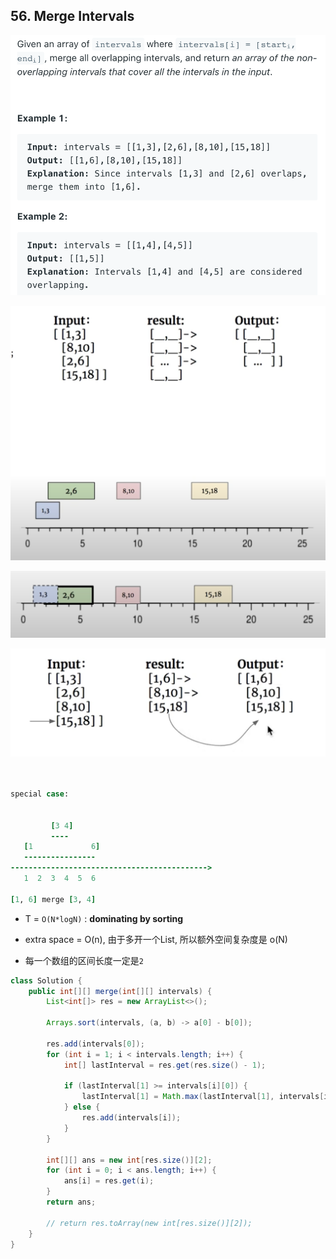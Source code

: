 ## 56. Merge Intervals
![](img/2021-08-20-20-54-19.png)

![](img/2021-08-20-20-54-30.png)

![](img/2021-08-20-22-08-58.png)

![](img/2021-08-20-22-11-46.png)

```ruby


special case:


         [3 4]
         ----
   [1             6]         
   ----------------
-------------------------------------------->
   1  2  3  4  5  6

[1, 6] merge [3, 4]   
```


- T = `O(N*logN)` : **dominating by sorting**
- extra space = O(n), 由于多开一个List, 所以额外空间复杂度是 o(N)

- 每一个数组的区间长度一定是`2`

```java
class Solution {
    public int[][] merge(int[][] intervals) {
        List<int[]> res = new ArrayList<>();
    
        Arrays.sort(intervals, (a, b) -> a[0] - b[0]);
        
        res.add(intervals[0]);
        for (int i = 1; i < intervals.length; i++) {
            int[] lastInterval = res.get(res.size() - 1);
            
            if (lastInterval[1] >= intervals[i][0]) {
                lastInterval[1] = Math.max(lastInterval[1], intervals[i][1]);
            } else {
                res.add(intervals[i]);
            }
        }
        
        int[][] ans = new int[res.size()][2];
        for (int i = 0; i < ans.length; i++) {
            ans[i] = res.get(i);
        }
        return ans;

        // return res.toArray(new int[res.size()][2]);
    }
}

```

